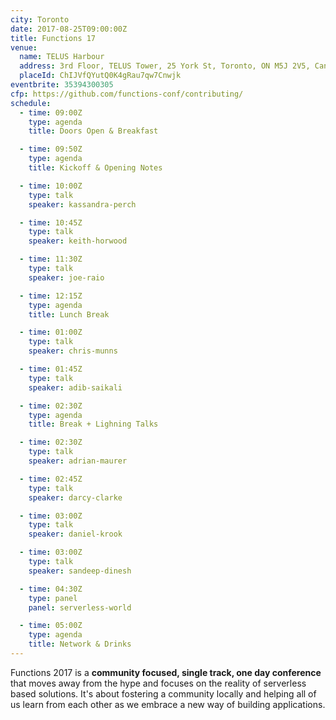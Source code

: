 ```yaml
---
city: Toronto
date: 2017-08-25T09:00:00Z
title: Functions 17
venue:
  name: TELUS Harbour
  address: 3rd Floor, TELUS Tower, 25 York St, Toronto, ON M5J 2V5, Canada
  placeId: ChIJVfQYutQ0K4gRau7qw7Cnwjk
eventbrite: 35394300305
cfp: https://github.com/functions-conf/contributing/
schedule:
  - time: 09:00Z
    type: agenda
    title: Doors Open & Breakfast

  - time: 09:50Z
    type: agenda
    title: Kickoff & Opening Notes

  - time: 10:00Z
    type: talk
    speaker: kassandra-perch

  - time: 10:45Z
    type: talk
    speaker: keith-horwood

  - time: 11:30Z
    type: talk
    speaker: joe-raio

  - time: 12:15Z
    type: agenda
    title: Lunch Break

  - time: 01:00Z
    type: talk
    speaker: chris-munns

  - time: 01:45Z
    type: talk
    speaker: adib-saikali

  - time: 02:30Z
    type: agenda
    title: Break + Lighning Talks

  - time: 02:30Z
    type: talk
    speaker: adrian-maurer

  - time: 02:45Z
    type: talk
    speaker: darcy-clarke

  - time: 03:00Z
    type: talk
    speaker: daniel-krook

  - time: 03:00Z
    type: talk
    speaker: sandeep-dinesh

  - time: 04:30Z
    type: panel
    panel: serverless-world

  - time: 05:00Z
    type: agenda
    title: Network & Drinks
---
```


Functions 2017 is a **community focused, single track, one day conference** that moves away from the hype and focuses on the reality of serverless based solutions. It's about fostering a community locally and helping all of us learn from each other as we embrace a new way of building applications.